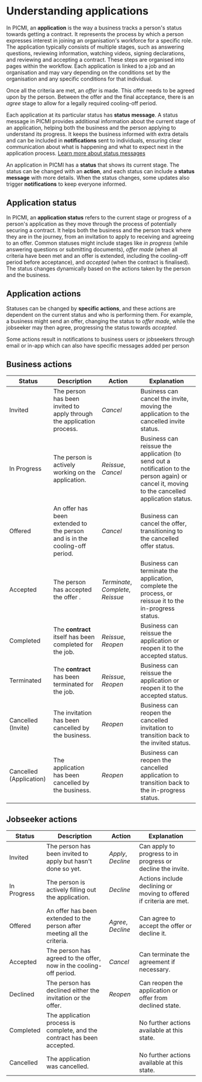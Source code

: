 # Understanding applications

In PICMI, an **application** is the way a business tracks a person's status towards getting a contract. It represents
the process by which a person expresses interest in joining an organisation's workforce for a specific role. The
application typically consists of multiple stages, such as answering questions, reviewing information, watching videos,
signing declarations, and reviewing and accepting a contract. These steps are organised into pages within the workflow.
Each application is linked to a job and an organisation and may vary depending on the conditions set by the organisation
and any specific conditions for that individual.

Once all the criteria are met, an _offer_ is made. This offer needs to be agreed upon by the person. Between the offer
and
the final acceptance, there is an _agree_ stage to allow for a legally required cooling-off period.

Each application at its particular status has **status message**. A status message in PICMI provides additional information about the current stage of an application, helping both the business and the person applying to understand its progress. It keeps the business informed with extra details and can be included in **notifications** sent to individuals, ensuring clear communication about what is happening and what to expect next in the application process. [Learn more about status messages](../article/status-message)

<prompt>

An application in PICMI has a **status** that shows its current stage. The status can be changed with an **action**, and each status can include a **status message** with more details. When the status changes, some updates also trigger **notifications** to keep everyone informed.

</prompt>

## Application status

In PICMI, an **application status** refers to the current stage or progress of a person's application as they move
through the process of potentially securing a contract. It helps both the business and the person track where they are
in the journey, from an invitation to apply to receiving and agreeing to an offer. Common statuses might include stages
like *in progress* (while answering questions or submitting documents), *offer made* (when all criteria have been met
and an offer is extended, including the cooling-off period before acceptance), and *accepted* (when the contract is
finalised). The status changes dynamically based on the actions taken by the person and the business.

## Application actions

Statuses can be changed by **specific actions**, and these actions are dependent on the current status and who is
performing
them. For example, a business might send an offer, changing the status to *offer made*, while the jobseeker may then
agree,
progressing the status towards *accepted*.

<prompt>

Some actions result in notifications to business users or jobseekers through email or in-app which can also have
specific messages added per person

</prompt>

## Business actions

| **Status**              | **Description**                                                            | **Action**                         | **Explanation**                                                                                                                                 |
|-------------------------|----------------------------------------------------------------------------|------------------------------------|-------------------------------------------------------------------------------------------------------------------------------------------------|
| Invited                 | The person has been invited to apply through the application process.      | *Cancel*                           | Business can cancel the invite, moving the application to the cancelled invite status.                                                          |
| In Progress             | The person is actively working on the application.                         | *Reissue*, *Cancel*                | Business can reissue the application (to send out a notification to the person again) or cancel it, moving to the cancelled application status. |
| Offered                 | An offer has been extended to the person and is in the cooling-off period. | *Cancel*                           | Business can cancel the offer, transitioning to the cancelled offer status.                                                                     |
| Accepted                | The person has accepted the offer .                                        | *Terminate*, *Complete*, *Reissue* | Business can terminate the application, complete the process, or reissue it to the in-progress status.                                          |
| Completed               | The **contract** itself has been completed for the job.                    | *Reissue*, *Reopen*                | Business can reissue the application or reopen it to the accepted status.                                                                       |
| Terminated              | The **contract** has been terminated for the job.                          | *Reissue*, *Reopen*                | Business can reissue the application or reopen it to the accepted status.                                                                       |
| Cancelled (Invite)      | The invitation has been cancelled by the business.                         | *Reopen*                           | Business can reopen the cancelled invitation to transition back to the invited status.                                                          |
| Cancelled (Application) | The application has been cancelled by the business.                        | *Reopen*                           | Business can reopen the cancelled application to transition back to the in-progress status.                                                     |

## Jobseeker actions

| **Status**  | **Description**                                                          | **Action**         | **Explanation**                                                     |
|-------------|--------------------------------------------------------------------------|--------------------|---------------------------------------------------------------------|
| Invited     | The person has been invited to apply but hasn't done so yet.             | *Apply*, *Decline* | Can apply to progress to in progress or decline the invite.         |
| In Progress | The person is actively filling out the application.                      | *Decline*          | Actions include declining or moving to offered if criteria are met. |
| Offered     | An offer has been extended to the person after meeting all the criteria. | *Agree*, *Decline* | Can agree to accept the offer or decline it.                        |
| Accepted    | The person has agreed to the offer, now in the cooling-off period.       | *Cancel*           | Can terminate the agreement if necessary.                           |
| Declined    | The person has declined either the invitation or the offer.              | *Reopen*           | Can reopen the application or offer from declined state.            |
| Completed   | The application process is complete, and the contract has been accepted. |                    | No further actions available at this state.                         | 
| Cancelled   | The application was cancelled.                                           |                    | No further actions available at this state.                         | 

